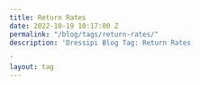 ```yaml
---
title: Return Rates
date: 2022-10-19 10:17:00 Z
permalink: "/blog/tags/return-rates/"
description: 'Dressipi Blog Tag: Return Rates

'
layout: tag
---
```


